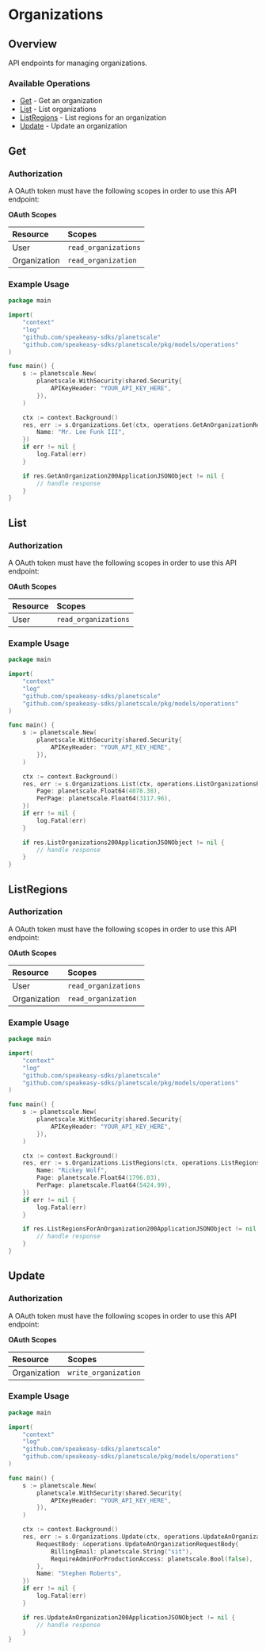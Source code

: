 # Organizations

## Overview


<p>API endpoints for managing organizations.</p>


### Available Operations

* [Get](#get) - Get an organization
* [List](#list) - List organizations
* [ListRegions](#listregions) - List regions for an organization
* [Update](#update) - Update an organization

## Get


### Authorization
A OAuth token must have the following scopes in order to use this API endpoint:

**OAuth Scopes**

  | Resource | Scopes |
| :------- | :---------- |
| User | `read_organizations` |
| Organization | `read_organization` |

### Example Usage

```go
package main

import(
	"context"
	"log"
	"github.com/speakeasy-sdks/planetscale"
	"github.com/speakeasy-sdks/planetscale/pkg/models/operations"
)

func main() {
    s := planetscale.New(
        planetscale.WithSecurity(shared.Security{
            APIKeyHeader: "YOUR_API_KEY_HERE",
        }),
    )

    ctx := context.Background()
    res, err := s.Organizations.Get(ctx, operations.GetAnOrganizationRequest{
        Name: "Mr. Lee Funk III",
    })
    if err != nil {
        log.Fatal(err)
    }

    if res.GetAnOrganization200ApplicationJSONObject != nil {
        // handle response
    }
}
```

## List


### Authorization
A   OAuth token must have the following   scopes in order to use this API endpoint:

**OAuth Scopes**

  | Resource | Scopes |
| :------- | :---------- |
| User | `read_organizations` |

### Example Usage

```go
package main

import(
	"context"
	"log"
	"github.com/speakeasy-sdks/planetscale"
	"github.com/speakeasy-sdks/planetscale/pkg/models/operations"
)

func main() {
    s := planetscale.New(
        planetscale.WithSecurity(shared.Security{
            APIKeyHeader: "YOUR_API_KEY_HERE",
        }),
    )

    ctx := context.Background()
    res, err := s.Organizations.List(ctx, operations.ListOrganizationsRequest{
        Page: planetscale.Float64(4878.38),
        PerPage: planetscale.Float64(3117.96),
    })
    if err != nil {
        log.Fatal(err)
    }

    if res.ListOrganizations200ApplicationJSONObject != nil {
        // handle response
    }
}
```

## ListRegions


### Authorization
A   OAuth token must have the following   scopes in order to use this API endpoint:

**OAuth Scopes**

  | Resource | Scopes |
| :------- | :---------- |
| User | `read_organizations` |
| Organization | `read_organization` |

### Example Usage

```go
package main

import(
	"context"
	"log"
	"github.com/speakeasy-sdks/planetscale"
	"github.com/speakeasy-sdks/planetscale/pkg/models/operations"
)

func main() {
    s := planetscale.New(
        planetscale.WithSecurity(shared.Security{
            APIKeyHeader: "YOUR_API_KEY_HERE",
        }),
    )

    ctx := context.Background()
    res, err := s.Organizations.ListRegions(ctx, operations.ListRegionsForAnOrganizationRequest{
        Name: "Rickey Wolf",
        Page: planetscale.Float64(1796.03),
        PerPage: planetscale.Float64(5424.99),
    })
    if err != nil {
        log.Fatal(err)
    }

    if res.ListRegionsForAnOrganization200ApplicationJSONObject != nil {
        // handle response
    }
}
```

## Update


### Authorization
A   OAuth token must have the following   scopes in order to use this API endpoint:

**OAuth Scopes**

  | Resource | Scopes |
| :------- | :---------- |
| Organization | `write_organization` |

### Example Usage

```go
package main

import(
	"context"
	"log"
	"github.com/speakeasy-sdks/planetscale"
	"github.com/speakeasy-sdks/planetscale/pkg/models/operations"
)

func main() {
    s := planetscale.New(
        planetscale.WithSecurity(shared.Security{
            APIKeyHeader: "YOUR_API_KEY_HERE",
        }),
    )

    ctx := context.Background()
    res, err := s.Organizations.Update(ctx, operations.UpdateAnOrganizationRequest{
        RequestBody: &operations.UpdateAnOrganizationRequestBody{
            BillingEmail: planetscale.String("sit"),
            RequireAdminForProductionAccess: planetscale.Bool(false),
        },
        Name: "Stephen Roberts",
    })
    if err != nil {
        log.Fatal(err)
    }

    if res.UpdateAnOrganization200ApplicationJSONObject != nil {
        // handle response
    }
}
```
